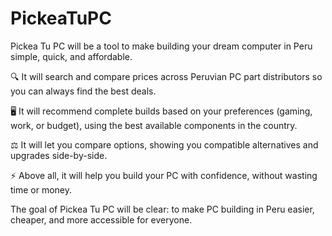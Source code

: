 # PickeaTuPC

Pickea Tu PC will be a tool to make building your dream computer in Peru simple, quick, and affordable.

🔍 It will search and compare prices across Peruvian PC part distributors so you can always find the best deals.

🖥️ It will recommend complete builds based on your preferences (gaming, work, or budget), using the best available components in the country.

⚖️ It will let you compare options, showing you compatible alternatives and upgrades side-by-side.

⚡ Above all, it will help you build your PC with confidence, without wasting time or money.

The goal of Pickea Tu PC will be clear: to make PC building in Peru easier, cheaper, and more accessible for everyone.
